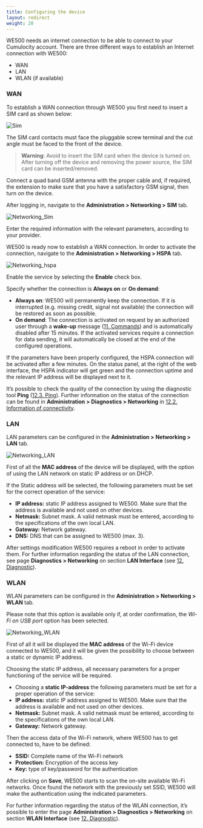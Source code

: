 ```yaml
---
title: Configuring the device
layout: redirect
weight: 20
---
```


WE500 needs an internet connection to be able to connect to your Cumulocity account. There are three different ways to establish an Internet connection with WE500:

* WAN
* LAN
* WLAN (if available)

### <a name="wan"></a>WAN

To establish a WAN connection through WE500 you first need to insert a SIM card as shown below:

![Sim](/guides/images/devices/we500/sim1.png)

The SIM card contacts must face the pluggable screw terminal and the cut angle must be faced to the front of the device.

>**Warning**: Avoid to insert the SIM card when the device is turned on. After turning off the device and removing the power source, the SIM card can be inserted/removed.

Connect a quad band GSM antenna with the proper cable and, if required, the extension to make sure that you have a satisfactory GSM signal, then turn on the device.

After logging in, navigate to the **Administration > Networking > SIM** tab.

![Networking_Sim](/guides/images/devices/we500/networking_sim1.png)

Enter the required information with the relevant parameters, according to your provider.

WE500 is ready now to establish a WAN connection. In order to activate the connection, navigate to the **Administration > Networking > HSPA** tab.

![Networking_hspa](/guides/images/devices/we500/networking_hspa1.png)

Enable the service by selecting the **Enable** check box. 

Specify whether the connection is **Always on** or **On demand**:

* **Always on**: WE500 will permanently keep the connection. If it is interrupted (e.g. missing credit, signal not available) the connection will be restored as soon as possible.
* **On demand**: The connection is activated on request by an authorized user through a **wake-up** message ([11. Commands](https://nethix.co/doc/en/we500/we500_sw_manual.html#we500-sw-builtin-cmd-en)) and is automatically disabled after 15 minutes. If the activated services require a connection for data sending, it will automatically be closed at the end of the configured operations.

If the parameters have been properly configured, the HSPA connection will be activated after a few minutes. On the status panel, at the right of the web interface, the HSPA indicator will get green and the connection uptime and the relevant IP address will be displayed next to it.

It’s possible to check the quality of the connection by using the diagnostic tool **Ping** ([12.3. Ping](https://nethix.co/doc/en/we500/we500_sw_manual.html#we500-sw-ping-en)). Further information on the status of the connection can be found in **Administration > Diagnostics > Networking** in [12.2. Information of connectivity](https://nethix.co/doc/en/we500/we500_sw_manual.html#we500-sw-networking-info-en).

### <a name="lan"></a>LAN

LAN parameters can be configured in the **Administration > Networking > LAN** tab.

![Networking_LAN](/guides/images/devices/we500/networking_lan1.png)

First of all the **MAC address** of the device will be displayed, with the option of using the LAN network on static IP address or on DHCP.

If the Static address will be selected, the following parameters must be set for the correct operation of the service:

* **IP address:** static IP address assigned to WE500. Make sure that the address is available and not used on other devices.
* **Netmask:** Subnet mask. A valid netmask must be entered, according to the specifications of the own local LAN.
* **Gateway:** Network gateway.
* **DNS:** DNS that can be assigned to WE500 (max. 3).

After settings modification WE500 requires a reboot in order to activate them. For further information regarding the status of the LAN connection, see page **Diagnostics > Networking** on section **LAN Interface** (see [12. Diagnostic](https://nethix.co/doc/en/we500/we500_sw_manual.html#we500-sw-diagnostics-en)).

### <a name="wlan"></a>WLAN

WLAN parameters can be configured in the **Administration > Networking > WLAN** tab.

Please note that this option is available only if, at order confirmation, the *Wi-Fi on USB port* option has been selected.

![Networking_WLAN](/guides/images/devices/we500/networking_wlan.png)

First of all it will be displayed the **MAC address** of the Wi-Fi device connected to WE500, and it will be given the possibility to choose between a static or dynamic IP address.

Choosing the static IP address, all necessary parameters for a proper functioning of the service will be required.

* Choosing a **static IP-address** the following parameters must be set for a proper operation of the service:
* **IP address:** static IP address assigned to WE500. Make sure that the address is available and not used on other devices.
* **Netmask:** Subnet mask. A valid netmask must be entered, according to the specifications of the own local LAN.
* **Gateway:** Network gateway.

Then the access data of the Wi-Fi network, where WE500 has to get connected to, have to be defined:

* **SSID:** Complete name of the Wi-Fi network
* **Protection:** Encryption of the access key
* **Key:** type of key/password for the authentication

After clicking on **Save**, WE500 starts to scan the on-site available Wi-Fi networks. Once found the network with the previously set SSID, WE500 will make the authentication using the indicated parameters.

For further information regarding the status of the WLAN connection, it’s possible to enter the page **Administration > Diagnostics > Networking** on section **WLAN Interface** (see [12. Diagnostic](https://nethix.co/doc/en/we500/we500_sw_manual.html#we500-sw-diagnostics-en)).
